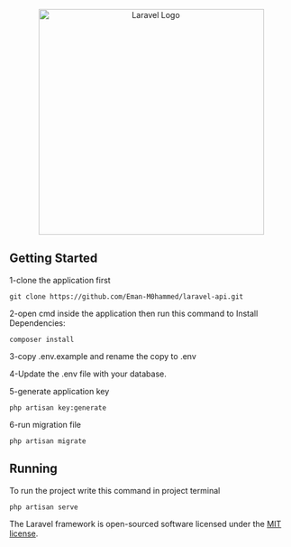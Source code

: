 <p align="center"><a href="https://laravel.com" target="_blank"><img src="https://raw.githubusercontent.com/laravel/art/master/logo-lockup/5%20SVG/2%20CMYK/1%20Full%20Color/laravel-logolockup-cmyk-red.svg" width="400" alt="Laravel Logo"></a></p>


## Getting Started

1-clone the application first

    git clone https://github.com/Eman-M0hammed/laravel-api.git

2-open cmd inside the application then run this command to Install Dependencies:

    composer install

3-copy .env.example and rename the copy to .env

4-Update the .env file with your database.

5-generate application key

    php artisan key:generate

6-run migration file

    php artisan migrate
   


## Running
To run the project write this command in project terminal
    
    php artisan serve




The Laravel framework is open-sourced software licensed under the [MIT license](https://opensource.org/licenses/MIT).
